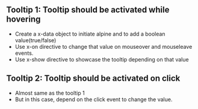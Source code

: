 ## Tooltip 1: Tooltip should be activated while hovering

-   Create a x-data object to initiate alpine and to add a boolean value(true/false)
-   Use x-on directive to change that value on mouseover and mouseleave events.
-   Use x-show directive to showcase the tooltip depending on that value

## Tooltip 2: Tooltip should be activated on click

-   Almost same as the tooltip 1
-   But in this case, depend on the click event to change the value.
